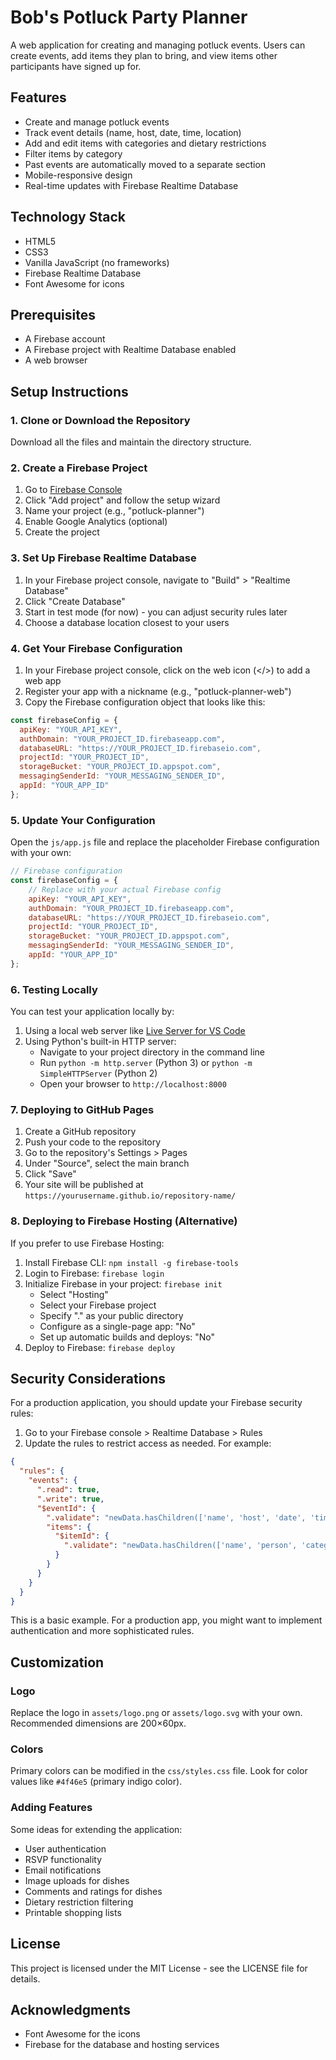 # Bob's Potluck Party Planner

A web application for creating and managing potluck events. Users can create events, add items they plan to bring, and view items other participants have signed up for.

## Features

- Create and manage potluck events
- Track event details (name, host, date, time, location)
- Add and edit items with categories and dietary restrictions
- Filter items by category
- Past events are automatically moved to a separate section
- Mobile-responsive design
- Real-time updates with Firebase Realtime Database

## Technology Stack

- HTML5
- CSS3
- Vanilla JavaScript (no frameworks)
- Firebase Realtime Database
- Font Awesome for icons

## Prerequisites

- A Firebase account
- A Firebase project with Realtime Database enabled
- A web browser

## Setup Instructions

### 1. Clone or Download the Repository

Download all the files and maintain the directory structure.

### 2. Create a Firebase Project

1. Go to [Firebase Console](https://console.firebase.google.com/)
2. Click "Add project" and follow the setup wizard
3. Name your project (e.g., "potluck-planner")
4. Enable Google Analytics (optional)
5. Create the project

### 3. Set Up Firebase Realtime Database

1. In your Firebase project console, navigate to "Build" > "Realtime Database"
2. Click "Create Database"
3. Start in test mode (for now) - you can adjust security rules later
4. Choose a database location closest to your users

### 4. Get Your Firebase Configuration

1. In your Firebase project console, click on the web icon (</>) to add a web app
2. Register your app with a nickname (e.g., "potluck-planner-web")
3. Copy the Firebase configuration object that looks like this:

```javascript
const firebaseConfig = {
  apiKey: "YOUR_API_KEY",
  authDomain: "YOUR_PROJECT_ID.firebaseapp.com",
  databaseURL: "https://YOUR_PROJECT_ID.firebaseio.com",
  projectId: "YOUR_PROJECT_ID",
  storageBucket: "YOUR_PROJECT_ID.appspot.com",
  messagingSenderId: "YOUR_MESSAGING_SENDER_ID",
  appId: "YOUR_APP_ID"
};
```

### 5. Update Your Configuration

Open the `js/app.js` file and replace the placeholder Firebase configuration with your own:

```javascript
// Firebase configuration
const firebaseConfig = {
    // Replace with your actual Firebase config
    apiKey: "YOUR_API_KEY",
    authDomain: "YOUR_PROJECT_ID.firebaseapp.com",
    databaseURL: "https://YOUR_PROJECT_ID.firebaseio.com",
    projectId: "YOUR_PROJECT_ID",
    storageBucket: "YOUR_PROJECT_ID.appspot.com",
    messagingSenderId: "YOUR_MESSAGING_SENDER_ID",
    appId: "YOUR_APP_ID"
};
```

### 6. Testing Locally

You can test your application locally by:

1. Using a local web server like [Live Server for VS Code](https://marketplace.visualstudio.com/items?itemName=ritwickdey.LiveServer)
2. Using Python's built-in HTTP server:
   - Navigate to your project directory in the command line
   - Run `python -m http.server` (Python 3) or `python -m SimpleHTTPServer` (Python 2)
   - Open your browser to `http://localhost:8000`

### 7. Deploying to GitHub Pages

1. Create a GitHub repository
2. Push your code to the repository
3. Go to the repository's Settings > Pages
4. Under "Source", select the main branch
5. Click "Save"
6. Your site will be published at `https://yourusername.github.io/repository-name/`

### 8. Deploying to Firebase Hosting (Alternative)

If you prefer to use Firebase Hosting:

1. Install Firebase CLI: `npm install -g firebase-tools`
2. Login to Firebase: `firebase login`
3. Initialize Firebase in your project: `firebase init`
   - Select "Hosting"
   - Select your Firebase project
   - Specify "." as your public directory
   - Configure as a single-page app: "No"
   - Set up automatic builds and deploys: "No"
4. Deploy to Firebase: `firebase deploy`

## Security Considerations

For a production application, you should update your Firebase security rules:

1. Go to your Firebase console > Realtime Database > Rules
2. Update the rules to restrict access as needed. For example:

```json
{
  "rules": {
    "events": {
      ".read": true,
      ".write": true,
      "$eventId": {
        ".validate": "newData.hasChildren(['name', 'host', 'date', 'time', 'location'])",
        "items": {
          "$itemId": {
            ".validate": "newData.hasChildren(['name', 'person', 'category'])"
          }
        }
      }
    }
  }
}
```

This is a basic example. For a production app, you might want to implement authentication and more sophisticated rules.

## Customization

### Logo

Replace the logo in `assets/logo.png` or `assets/logo.svg` with your own. Recommended dimensions are 200×60px.

### Colors

Primary colors can be modified in the `css/styles.css` file. Look for color values like `#4f46e5` (primary indigo color).

### Adding Features

Some ideas for extending the application:

- User authentication
- RSVP functionality
- Email notifications
- Image uploads for dishes
- Comments and ratings for dishes
- Dietary restriction filtering
- Printable shopping lists

## License

This project is licensed under the MIT License - see the LICENSE file for details.

## Acknowledgments

- Font Awesome for the icons
- Firebase for the database and hosting services
